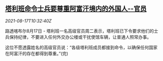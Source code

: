 <!--1629198063000-->
[塔利班命令士兵要尊重阿富汗境内的外国人--官员](https://cn.reuters.com/article/afg-taliban-foreigners-respect-0817-idCNKBS2FI0ZJ)
------

<div><i>2021-08-17T10:32:40Z</i></div><p>路透喀布尔8月17日 - 塔利班一名高级官员周二表示，塔利班已下令要求他们的士兵保持纪律，不要进入任何外交办公楼或干扰使馆车辆，让普通人照常办事。</p><p>这位不愿透露姓名的高级官员说：“各级塔利班成员都接到命令，以确保任何国家在阿富汗的存在都得到尊重。”(完)</p>
